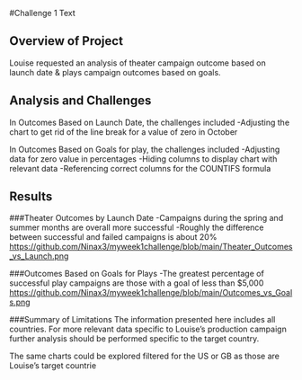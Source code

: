 #Challenge 1 Text

## Overview of Project
Louise requested an analysis of theater campaign outcome based on launch date & plays campaign outcomes based on goals.

## Analysis and Challenges
In Outcomes Based on Launch Date, the challenges included
-Adjusting the chart to get rid of the line break for a value of zero in October

In Outcomes Based on Goals for play, the challenges included 
-Adjusting data for zero value in percentages
-Hiding columns to display chart with relevant data
-Referencing correct columns for the COUNTIFS formula


## Results
###Theater Outcomes by Launch Date
-Campaigns during the spring and summer months are overall more successful
-Roughly the difference between successful and failed campaigns is about 20%
https://github.com/Ninax3/myweek1challenge/blob/main/Theater_Outcomes_vs_Launch.png

###Outcomes Based on Goals for Plays
-The greatest percentage of successful play campaigns are those with a goal of less than $5,000
https://github.com/Ninax3/myweek1challenge/blob/main/Outcomes_vs_Goals.png

###Summary of Limitations 
The information presented here includes all countries. For more relevant data specific to Louise’s production campaign further analysis should be performed specific to the target country. 

The same charts could be explored filtered for the US or GB as those are Louise’s target countrie

